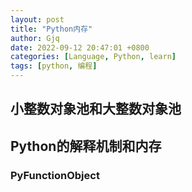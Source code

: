 ```yaml
---
layout: post
title: "Python内存"
author: Gjq
date: 2022-09-12 20:47:01 +0800
categories: [Language, Python, learn]
tags: [python, 编程]
---
```

## 小整数对象池和大整数对象池

## Python的解释机制和内存

### PyFunctionObject
